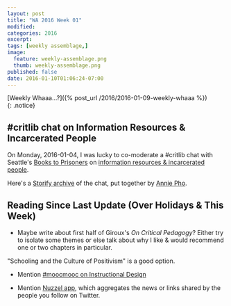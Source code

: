 ```yaml
---
layout: post
title: "WA 2016 Week 01"
modified:
categories: 2016
excerpt:
tags: [weekly assemblage,]
image:
  feature: weekly-assemblage.png
  thumb: weekly-assemblage.png
published: false
date: 2016-01-10T01:06:24-07:00
---
```

[Weekly Whaaa…?]({% post_url /2016/2016-01-09-weekly-whaaa %})  
{: .notice}  

## #critlib chat on Information Resources &amp; Incarcerated People   

On Monday, 2016-01-04, I was lucky to co-moderate a #critlib chat with Seattle's [Books to Prisoners](http://www.bookstoprisoners.net/) on [information resources &amp; incarcerated people](http://critlib.org/information-resources-and-incarcerated-people/).   

Here's a [Storify archive](https://storify.com/catladylib/critlib-information-resources-and-incarcerated-peo) of the chat, put together by [Annie Pho](https://catladylibrarian.wordpress.com/).   

## Reading Since Last Update (Over Holidays &amp; This Week)  

- Maybe write about first half of Giroux's _On Critical Pedagogy_? Either try to isolate some themes or else talk about why I like &amp; would recommend one or two chapters in particular.  

"Schooling and the Culture of Positivism" is a good option.   

- Mention [#moocmooc on Instructional Design](http://www.digitalpedagogylab.com/mooc-mooc-instructional-design/)  

- Mention [Nuzzel app](http://nuzzel.com/about), which aggregates the news or links shared by the people you follow on Twitter.   